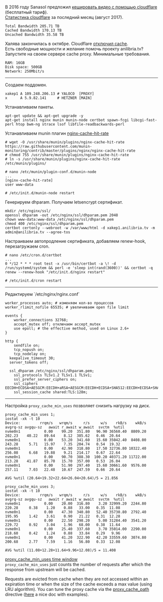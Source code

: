 В 2016 году Sanasol предложил <a href="https://goo.gl/DGxujN">кешировать видео с помощью cloudflare</a> (бесплатный тариф).<br/>
<a href="https://img.poiuty.com/img/41/6fc3f0c7447fce2f96ebe8300af4c341.png">Статистика cloudflare</a> за последний месяц (август 2017).
```
Total Bandwidth 205.71 TB
Cached Bandwidth 170.13 TB
Uncached Bandwidth 35.58 TB
```

Халява закончилась в октябре. Cloudflare <a href="https://img.poiuty.com/img/75/bf96a5525bba1fbbc32e53117c580e75.png">отключил cache</a>.<br/>
Есть свободные мощности и желание помочь проекту anilibria.tv?<br/>
Запустите на своем сервере cache proxy. Минимальные требования.<br/>
```
RAM: 16GB
Disk space: 500GB
Network: 250Mbit/s
```

<hr/>

Создаем поддомен.

```
xakep1 A 109.248.206.13 # YALOCO  [PROXY]
x      A 5.9.82.141     # HETZNER [MAIN]
```

Устанавливаем пакеты.
```
apt-get update && apt-get upgrade -y
apt-get install nginx munin munin-node certbot spawn-fcgi libcgi-fast-perl htop bwm-ng strace lsof libfile-readbackwards-perl
```

Устанавливаем munin плагин <a href="https://github.com/munin-monitoring/contrib/blob/master/plugins/nginx/nginx-cache-hit-rate">nginx-cache-hit-rate</a>
```
# wget -O /usr/share/munin/plugins/nginx-cache-hit-rate https://raw.githubusercontent.com/munin-monitoring/contrib/master/plugins/nginx/nginx-cache-hit-rate
# chmod 755 /usr/share/munin/plugins/nginx-cache-hit-rate
# ln -s /usr/share/munin/plugins/nginx-cache-hit-rate /etc/munin/plugins/

# nano /etc/munin/plugin-conf.d/munin-node
...
[nginx-cache-hit-rate]
user www-data

# /etc/init.d/munin-node restart
```

Генерируем dhparam. Получаем letsencrypt сертификат.
```
mkdir /etc/nginx/ssl/
openssl dhparam -out /etc/nginx/ssl/dhparam.pem 2048
chown www-data:www-data /etc/nginx/ssl/dhparam.pem
chmod 400 /etc/nginx/ssl/dhparam.pem
certbot certonly --webroot -w /var/www/html -d xakep1.anilibria.tv -m admin@anilibria.tv --agree-tos
```

Настраиваем автопродление сертификата, добавляем renew-hook, перезагружаем cron.
```
# nano /etc/cron.d/certbot
...
0 */12 * * * root test -x /usr/bin/certbot -a \! -d /run/systemd/system && perl -e 'sleep int(rand(3600))' && certbot -q renew --renew-hook "/etc/init.d/nginx restart"

# /etc/init.d/cron restart
```

<hr/>
Редактируем `/etc/nginx/nginx.conf`

```
worker_processes auto; # изменяем кол-во процессов
worker_rlimit_nofile 65535; # увеличиваем open file limit

events {
	worker_connections 32768; 
	accept_mutex off; отключаем accept_mutex
	use epoll; # the effective method, used on Linux 2.6+
}

http {
	sendfile on;
	tcp_nopush on;
	tcp_nodelay on;
  keepalive_timeout 30;
  server_tokens off;
  
  ssl_dhparam /etc/nginx/ssl/dhparam.pem;
	ssl_protocols TLSv1.2 TLSv1.1 TLSv1;
	ssl_prefer_server_ciphers on;
	ssl_ciphers EECDH+ECDSA+AESGCM:EECDH+aRSA+AESGCM:EECDH+ECDSA+SHA512:EECDH+ECDSA+SHA384:EECDH+ECDSA+SHA256:ECDH+AESGCM:ECDH+AES256:DH+AESGCM:DH+AES256:RSA+AESGCM:!aNULL:!eNULL:!LOW:!RC4:!3DES:!MD5:!EXP:!PSK:!SRP:!DSS;
	ssl_session_cache shared:TLS:128m;
```


<hr/>

Настройка `proxy_cache_min_uses` позволяет снизить нагрузку на диск.
```
proxy_cache_min_uses 1;
iostat -xk -t 10
Device:         rrqm/s   wrqm/s     r/s     w/s    rkB/s    wkB/s avgrq-sz avgqu-sz   await r_await w_await  svctm  %util
nvme0n1           0.00    99.20  351.80   96.90 36560.40  8809.20   202.23    40.22   89.64    8.12  385.62   0.46  20.64
nvme0n1           0.00    53.20  341.60   15.60 35042.40  8408.00   243.28     5.71   15.97    7.35  204.74   0.54  19.32
nvme0n1           0.00    42.90  318.80   17.50 32736.80 10322.40   256.08     6.68   19.88    9.21  214.17   0.67  22.64
nvme0n1           0.00    90.70  388.30  100.20 40371.20 11722.00   213.28    41.87   85.70   15.70  357.00   0.53  26.04
nvme0n1           0.00    51.90  297.40   15.60 30661.60  9576.00   257.11     7.03   22.48   10.67  247.59   0.66  20.64

AVG %util (20.64+19.32+22.64+26.04+20.64)/5 = 21.856
```
```
proxy_cache_min_uses 3;
iostat -xk -t 10
Device:         rrqm/s   wrqm/s     r/s     w/s    rkB/s    wkB/s avgrq-sz avgqu-sz   await r_await w_await  svctm  %util
nvme0n1           0.00    20.00  316.80    3.20 32999.20  2244.80   220.28     0.38    1.20    0.88   33.00   0.35  11.08
nvme0n1           0.00    47.30  340.80   52.40 35730.80  2792.40   195.95     1.42    3.61    0.90   21.22   0.31  12.28
nvme0n1           0.00    22.50  298.20    5.00 31284.40  3541.20   229.72     0.92    3.04    1.96   68.00   0.38  11.64
nvme0n1           0.00    25.40  337.60    3.70 35014.00  2290.00   218.60     0.42    1.24    0.88   33.84   0.29   9.96
nvme0n1           0.00    41.20  322.90   42.20 33559.60  3074.80   200.68     2.77    7.59    1.16   56.80   0.33  12.08

AVG %util (11.08+12.28+11.64+9.96+12.08)/5 = 11.408
```

<a href="https://stackoverflow.com/questions/26399776/proxy-cache-min-uses-time-window">proxy_cache_min_uses time window</a><br/>
`proxy_cache_min_uses` just counts the number of requests after which the response from upstream will be cached.

Requests are evicted from cache when they are not accessed within an expiration time or when the size of the cache exceeds a max value (using LRU algorithm). You can tune the proxy cache via the <a href="http://nginx.org/en/docs/http/ngx_http_proxy_module.html#proxy_cache_path">proxy_cache_path</a> directive (<a href="http://nginx.com/resources/admin-guide/caching/">here</a> a nice doc with examples).



